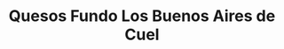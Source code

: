 ---
title: "Quesos Fundo Los Buenos Aires de Cuel"
url: /nacimiento/quesos-fundo-los-buenos-aires-de-cuel/
shop: Käse
---